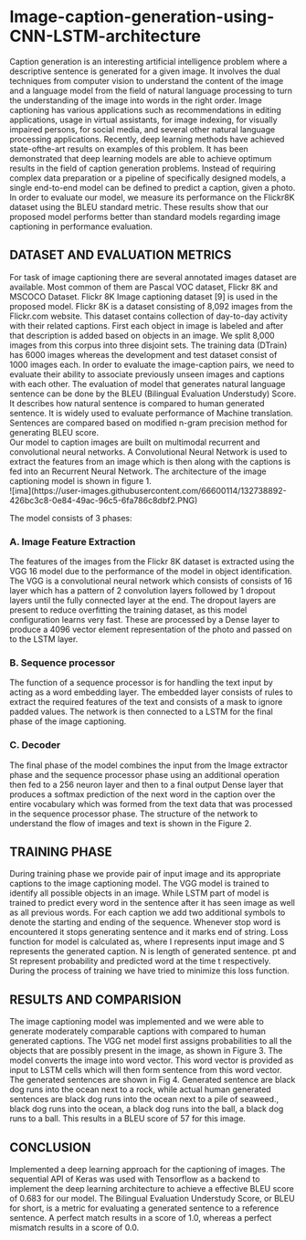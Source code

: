 # Image-caption-generation-using-CNN-LSTM-architecture
Caption generation is an interesting artificial intelligence
problem where a descriptive sentence is generated for a given
image. It involves the dual techniques from computer vision to
understand the content of the image and a language model from
the field of natural language processing to turn the
understanding of the image into words in the right order. Image
captioning has various applications such as recommendations
in editing applications, usage in virtual assistants, for image
indexing, for visually impaired persons, for social media, and
several other natural language processing applications.
Recently, deep learning methods have achieved state-ofthe-art
results on examples of this problem. It has been demonstrated
that deep learning models are able to achieve optimum results
in the field of caption generation problems. Instead of requiring
complex data preparation or a pipeline of specifically designed
models, a single end-to-end model can be defined to predict a
caption, given a photo. In order to evaluate our model, we
measure its performance on the Flickr8K dataset using the
BLEU standard metric. These results show that our proposed
model performs better than standard models regarding image
captioning in performance evaluation. 
<h2>DATASET AND EVALUATION METRICS</h2>
For task of image captioning there are several annotated images
dataset are available. Most common of them are Pascal VOC
dataset, Flickr 8K and MSCOCO Dataset. Flickr 8K Image
captioning dataset [9] is used in the proposed model. Flickr 8K
is a dataset consisting of 8,092 images from the Flickr.com
website. This dataset contains collection of day-to-day activity
with their related captions. First each object in image is labeled
and after that description is added based on objects in an image.
We split 8,000 images from this corpus into three disjoint sets.
The training data (DTrain) has 6000 images whereas the
development and test dataset consist of 1000 images each.
In order to evaluate the image-caption pairs, we need to
evaluate their ability to associate previously unseen images and
captions with each other. The evaluation of model that
generates natural language sentence can be done by the BLEU
(Bilingual Evaluation Understudy) Score. It describes how
natural sentence is compared to human generated sentence. It
is widely used to evaluate performance of Machine translation.
Sentences are compared based on modified n-gram precision
method for generating BLEU score.<br>
Our model to caption images are built on multimodal recurrent
and convolutional neural networks. A Convolutional Neural
Network is used to extract the features from an image which is
then along with the captions is fed into an Recurrent Neural
Network. The architecture of the image captioning model is
shown in figure 1.<br>
![ima](https://user-images.githubusercontent.com/66600114/132738892-426bc3c8-0e84-49ac-96c5-6fa786c8dbf2.PNG)

The model consists of 3 phases:<br>
<h3>A. Image Feature Extraction</h3>
The features of the images from the Flickr 8K dataset is
extracted using the VGG 16 model due to the performance of
the model in object identification. The VGG is a convolutional
neural network which consists of consists of 16 layer which has
a pattern of 2 convolution layers followed by 1 dropout layers
until the fully connected layer at the end. The dropout layers
are present to reduce overfitting the training dataset, as this
model configuration learns very fast. These are processed by a
Dense layer to produce a 4096 vector element representation of
the photo and passed on to the LSTM layer.
<h3>B. Sequence processor</h3>
The function of a sequence processor is for handling the text
input by acting as a word embedding layer. The embedded layer
consists of rules to extract the required features of the text and
consists of a mask to ignore padded values. The network is then
connected to a LSTM for the final phase of the image
captioning.
<h3>C. Decoder</h3>
The final phase of the model combines the input from the Image
extractor phase and the sequence processor phase using an
additional operation then fed to a 256 neuron layer and then to
a final output Dense layer that produces a softmax prediction
of the next word in the caption over the entire vocabulary which
was formed from the text data that was processed in the
sequence processor phase. The structure of the network to
understand the flow of images and text is shown in the Figure
2.
<h2>TRAINING PHASE</h3>
During training phase we provide pair of input image and its
appropriate captions to the image captioning model. The VGG
model is trained to identify all possible objects in an image.
While LSTM part of model is trained to predict every word in
the sentence after it has seen image as well as all previous
words. For each caption we add two additional symbols to
denote the starting and ending of the sequence. Whenever stop
word is encountered it stops generating sentence and it marks
end of string. Loss function for model is calculated as, where I
represents input image and S represents the generated caption.
N is length of generated sentence. pt and St represent
probability and predicted word at the time t respectively.
During the process of training we have tried to minimize this
loss function.
<br>
<h2>RESULTS AND COMPARISION</h2>
The image captioning model was implemented and we were
able to generate moderately comparable captions with
compared to human generated captions. The VGG net model
first assigns probabilities to all the objects that are possibly
present in the image, as shown in Figure 3. The model converts
the image into word vector. This word vector is provided as
input to LSTM cells which will then form sentence from this
word vector. The generated sentences are shown in Fig 4.
Generated sentence are black dog runs into the ocean next to a
rock, while actual human generated sentences are black dog
runs into the ocean next to a pile of seaweed., black dog runs
into the ocean, a black dog runs into the ball, a black dog runs
to a ball. This results in a BLEU score of 57 for this image. 
<h2>CONCLUSION</h2>
Implemented a deep learning
approach for the captioning of images. The sequential API of
Keras was used with Tensorflow as a backend to implement the
deep learning architecture to achieve a effective BLEU score of 0.683 for our model.
The Bilingual Evaluation Understudy
Score, or BLEU for short, is a metric for evaluating a generated
sentence to a reference sentence. A perfect match results in a
score of 1.0, whereas a perfect mismatch results in a score of
0.0. 
